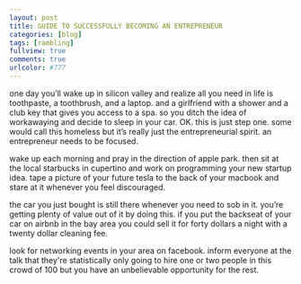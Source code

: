 ```yaml
---
layout: post
title: GUIDE TO SUCCESSFULLY BECOMING AN ENTREPRENEUR 	
categories: [blog]
tags: [rambling]
fullview: true
comments: true
urlcolor: #777
---
```


one day you’ll wake up in silicon valley and realize all you need in life is toothpaste, a toothbrush, and a laptop. and a girlfriend with a shower and a club key that gives you access to a spa. so you ditch the idea of workawaying and decide to sleep in your car. OK. this is just step one. some would call this homeless but it’s really just the entrepreneurial spirit. an entrepreneur needs to be focused.

wake up each morning and pray in the direction of apple park. then sit at the local starbucks in cupertino and work on programming your new startup idea. tape a picture of your future tesla to the back of your macbook and stare at it whenever you feel discouraged.

the car you just bought is still there whenever you need to sob in it. you’re getting plenty of value out of it by doing this. if you put the backseat of your car on airbnb in the bay area you could sell it for forty dollars a night with a twenty dollar cleaning fee. 

look for networking events in your area on facebook. inform everyone at the talk that they're statistically only going to hire one or two people in this crowd of 100 but you have an unbelievable opportunity for the rest.
